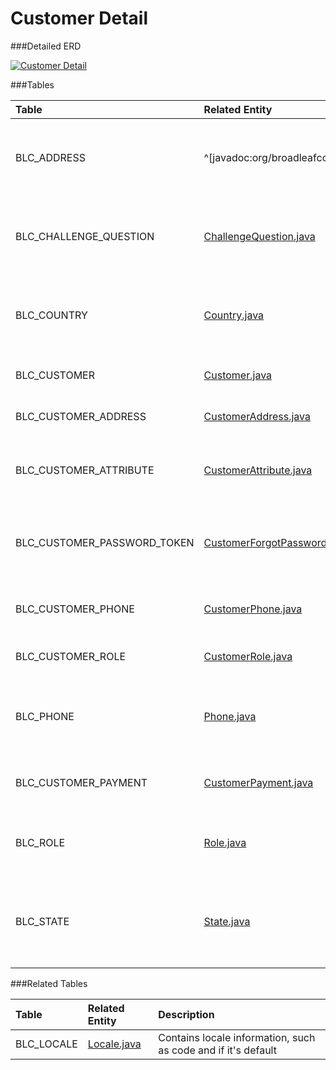 # Customer Detail

###Detailed ERD

[![Customer Detail](dataModel/CustomerDetailedERD.png)](_img/dataModel/CustomerDetailedERD.png)

###Tables

| Table                      | Related Entity | Description                                         |
|:---------------------------|:----------|:----------------------------------------------------|
|BLC\_ADDRESS                 | ^[javadoc:org/broadleafcommerce/profile/core/domain/Address]     | Contains address information, e.g. city, state, and postal code   |
|BLC\_CHALLENGE\_QUESTION      | [ChallengeQuestion.java](http://javadoc.broadleafcommerce.org/current/profile/org/broadleafcommerce/profile/core/domain/ChallengeQuestion.html)      | Question to present the user for password recovery purposes       |
|BLC\_COUNTRY                 | [Country.java](http://javadoc.broadleafcommerce.org/current/profile/org/broadleafcommerce/profile/core/domain/Country.html)      | Contains country information, e.g. abbreviation and name          |
|BLC\_CUSTOMER                | [Customer.java](http://javadoc.broadleafcommerce.org/current/profile/org/broadleafcommerce/profile/core/domain/Customer.html)      | Represents a customer in Broadleaf  |
|BLC\_CUSTOMER\_ADDRESS        | [CustomerAddress.java](http://javadoc.broadleafcommerce.org/current/profile/org/broadleafcommerce/profile/core/domain/CustomerAddress.html)      | Associates a customer to an address  |
|BLC\_CUSTOMER\_ATTRIBUTE      | [CustomerAttribute.java](http://javadoc.broadleafcommerce.org/current/profile/org/broadleafcommerce/profile/core/domain/CustomerAttribute.html)      | Holds name-value pairs of attributes for a customer  |
|BLC\_CUSTOMER\_PASSWORD\_TOKEN | [CustomerForgotPasswordSecurityToken.java](http://javadoc.broadleafcommerce.org/current/profile/org/broadleafcommerce/profile/core/domain/CustomerForgotPasswordSecurityToken.html)      | Holds token information for password recovery purposes  |
|BLC\_CUSTOMER\_PHONE          | [CustomerPhone.java](http://javadoc.broadleafcommerce.org/current/profile/org/broadleafcommerce/profile/core/domain/CustomerPhone.html)      | Associates a customer to a phone number  |
|BLC\_CUSTOMER\_ROLE           | [CustomerRole.java](http://javadoc.broadleafcommerce.org/current/profile/org/broadleafcommerce/profile/core/domain/CustomerRole.html)      | Associates a customer to a role  |
|BLC\_PHONE                   | [Phone.java](http://javadoc.broadleafcommerce.org/current/profile/org/broadleafcommerce/profile/core/domain/Phone.html)      | Contains phone information, e.g. number and if it's active        |
|BLC\_CUSTOMER\_PAYMENT        | [CustomerPayment.java](http://javadoc.broadleafcommerce.org/current/profile/org/broadleafcommerce/profile/core/domain/CustomerPayment.html)  | Contains customer payment information.    |
|BLC\_ROLE                    | [Role.java](http://javadoc.broadleafcommerce.org/current/profile/org/broadleafcommerce/profile/core/domain/Role.html)      | Contains role information, e.g. role name  |
|BLC\_STATE                   | [State.java](http://javadoc.broadleafcommerce.org/current/profile/org/broadleafcommerce/profile/core/domain/State.html)      | Contains state information, e.g. abbreviation, name, and country  |

###Related Tables

| Table               | Related Entity    | Description                                                    |
|:--------------------|:--------------|:---------------------------------------------------------------|
|BLC\_LOCALE           | [Locale.java](http://javadoc.broadleafcommerce.org/current/common/org/broadleafcommerce/common/locale/domain/Locale.html)          | Contains locale information, such as code and if it's default  |
